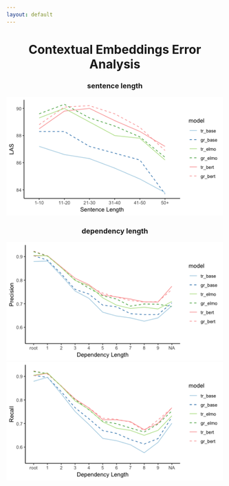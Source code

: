 ```yaml
---
layout: default
---
```


<h1><center>Contextual Embeddings Error Analysis</center></h1>

<h3><center>sentence length</center></h3>

![senlen](senlen.png)

<h3><center>dependency length</center></h3>

![deplen_pr](deplen_pr.png) ![deplen_rc](deplen_rc.png)
